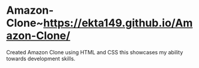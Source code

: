 # Amazon-Clone~https://ekta149.github.io/Amazon-Clone/
Created Amazon Clone using HTML and CSS this showcases my ability towards development skills.
